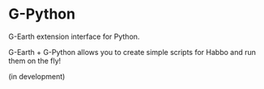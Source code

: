 # G-Python
 G-Earth extension interface for Python. 
 
 G-Earth + G-Python allows you to create simple scripts for Habbo and run them on the fly!


 (in development)
